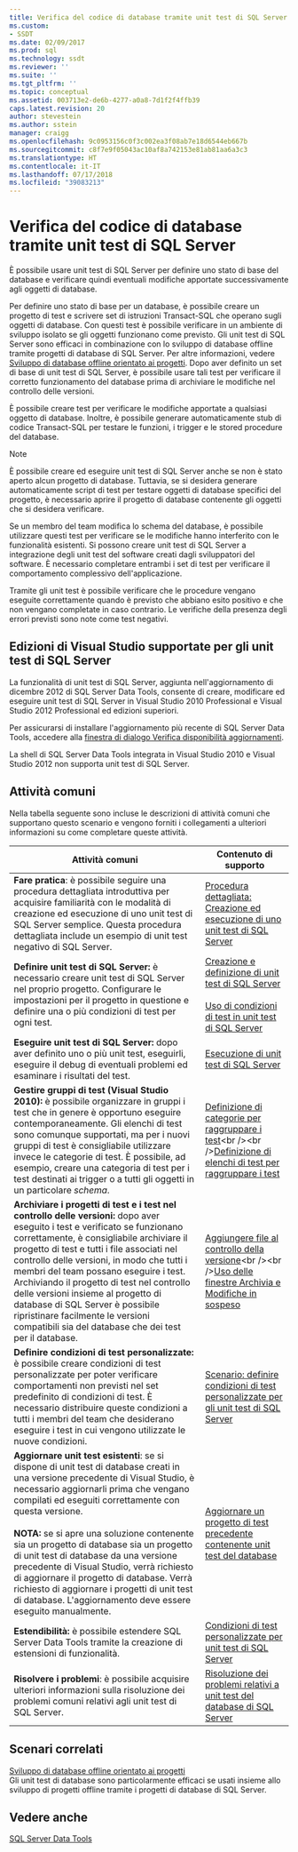 ```yaml
---
title: Verifica del codice di database tramite unit test di SQL Server | Microsoft Docs
ms.custom:
- SSDT
ms.date: 02/09/2017
ms.prod: sql
ms.technology: ssdt
ms.reviewer: ''
ms.suite: ''
ms.tgt_pltfrm: ''
ms.topic: conceptual
ms.assetid: 003713e2-de6b-4277-a0a8-7d1f2f4ffb39
caps.latest.revision: 20
author: stevestein
ms.author: sstein
manager: craigg
ms.openlocfilehash: 9c0953156c0f3c002ea3f08ab7e18d6544eb667b
ms.sourcegitcommit: c8f7e9f05043ac10af8a742153e81ab81aa6a3c3
ms.translationtype: HT
ms.contentlocale: it-IT
ms.lasthandoff: 07/17/2018
ms.locfileid: "39083213"
---
```

# <a name="verifying-database-code-by-using-sql-server-unit-tests"></a>Verifica del codice di database tramite unit test di SQL Server
È possibile usare unit test di SQL Server per definire uno stato di base del database e verificare quindi eventuali modifiche apportate successivamente agli oggetti di database.  
  
Per definire uno stato di base per un database, è possibile creare un progetto di test e scrivere set di istruzioni Transact\-SQL che operano sugli oggetti di database. Con questi test è possibile verificare in un ambiente di sviluppo isolato se gli oggetti funzionano come previsto. Gli unit test di SQL Server sono efficaci in combinazione con lo sviluppo di database offline tramite progetti di database di SQL Server. Per altre informazioni, vedere [Sviluppo di database offline orientato ai progetti](../ssdt/project-oriented-offline-database-development.md). Dopo aver definito un set di base di unit test di SQL Server, è possibile usare tali test per verificare il corretto funzionamento del database prima di archiviare le modifiche nel controllo delle versioni.  
  
È possibile creare test per verificare le modifiche apportate a qualsiasi oggetto di database. Inoltre, è possibile generare automaticamente stub di codice Transact\-SQL per testare le funzioni, i trigger e le stored procedure del database.  
  
> [!NOTE]  
> È possibile creare ed eseguire unit test di SQL Server anche se non è stato aperto alcun progetto di database. Tuttavia, se si desidera generare automaticamente script di test per testare oggetti di database specifici del progetto, è necessario aprire il progetto di database contenente gli oggetti che si desidera verificare.  
  
Se un membro del team modifica lo schema del database, è possibile utilizzare questi test per verificare se le modifiche hanno interferito con le funzionalità esistenti. Si possono creare unit test di SQL Server a integrazione degli unit test del software creati dagli sviluppatori del software. È necessario completare entrambi i set di test per verificare il comportamento complessivo dell'applicazione.  
  
Tramite gli unit test è possibile verificare che le procedure vengano eseguite correttamente quando è previsto che abbiano esito positivo e che non vengano completate in caso contrario. Le verifiche della presenza degli errori previsti sono note come test negativi.  
  
## <a name="visual-studio-editions-support-for-sql-server-unit-tests"></a>Edizioni di Visual Studio supportate per gli unit test di SQL Server  
La funzionalità di unit test di SQL Server, aggiunta nell'aggiornamento di dicembre 2012 di SQL Server Data Tools, consente di creare, modificare ed eseguire unit test di SQL Server in Visual Studio 2010 Professional e Visual Studio 2012 Professional ed edizioni superiori.  
  
Per assicurarsi di installare l'aggiornamento più recente di SQL Server Data Tools, accedere alla [finestra di dialogo Verifica disponibilità aggiornamenti](../ssdt/check-for-updates-dialog-box.md).  
  
La shell di SQL Server Data Tools integrata in Visual Studio 2010 e Visual Studio 2012 non supporta unit test di SQL Server.  
  
## <a name="common-tasks"></a>Attività comuni  
Nella tabella seguente sono incluse le descrizioni di attività comuni che supportano questo scenario e vengono forniti i collegamenti a ulteriori informazioni su come completare queste attività.  
  
|Attività comuni|Contenuto di supporto|  
|----------------|----------------------|  
|**Fare pratica**: è possibile seguire una procedura dettagliata introduttiva per acquisire familiarità con le modalità di creazione ed esecuzione di uno unit test di SQL Server semplice. Questa procedura dettagliata include un esempio di unit test negativo di SQL Server.|[Procedura dettagliata: Creazione ed esecuzione di uno unit test di SQL Server](../ssdt/walkthrough-creating-and-running-a-sql-server-unit-test.md)|  
|**Definire unit test di SQL Server:** è necessario creare unit test di SQL Server nel proprio progetto. Configurare le impostazioni per il progetto in questione e definire una o più condizioni di test per ogni test.|[Creazione e definizione di unit test di SQL Server](../ssdt/creating-and-defining-sql-server-unit-tests.md)<br /><br />[Uso di condizioni di test in unit test di SQL Server](../ssdt/using-test-conditions-in-sql-server-unit-tests.md)|  
|**Eseguire unit test di SQL Server:** dopo aver definito uno o più unit test, eseguirli, eseguire il debug di eventuali problemi ed esaminare i risultati del test.|[Esecuzione di unit test di SQL Server](../ssdt/running-sql-server-unit-tests.md)|  
|**Gestire gruppi di test (Visual Studio 2010):** è possibile organizzare in gruppi i test che in genere è opportuno eseguire contemporaneamente. Gli elenchi di test sono comunque supportati, ma per i nuovi gruppi di test è consigliabile utilizzare invece le categorie di test. È possibile, ad esempio, creare una categoria di test per i test destinati ai trigger o a tutti gli oggetti in un particolare *schema*.|[Definizione di categorie per raggruppare i test](http://msdn.microsoft.com/library/dd286595(VS.100).aspx)<br /><br />[Definizione di elenchi di test per raggruppare i test](http://msdn.microsoft.com/library/dd286584(VS.100).aspx)|  
|**Archiviare i progetti di test e i test nel controllo delle versioni:** dopo aver eseguito i test e verificato se funzionano correttamente, è consigliabile archiviare il progetto di test e tutti i file associati nel controllo delle versioni, in modo che tutti i membri del team possano eseguire i test. Archiviando il progetto di test nel controllo delle versioni insieme al progetto di database di SQL Server è possibile ripristinare facilmente le versioni compatibili sia del database che dei test per il database.|[Aggiungere file al controllo della versione](http://msdn.microsoft.com/library/ms181374(VS.100).aspx)<br /><br />[Uso delle finestre Archivia e Modifiche in sospeso](http://msdn.microsoft.com/library/ms245462(VS.100).aspx)|  
|**Definire condizioni di test personalizzate:** è possibile creare condizioni di test personalizzate per poter verificare comportamenti non previsti nel set predefinito di condizioni di test. È necessario distribuire queste condizioni a tutti i membri del team che desiderano eseguire i test in cui vengono utilizzate le nuove condizioni.|[Scenario: definire condizioni di test personalizzate per gli unit test di SQL Server](http://msdn.microsoft.com/library/dd193282(VS.100).aspx)|  
|**Aggiornare unit test esistenti**: se si dispone di unit test di database creati in una versione precedente di Visual Studio, è necessario aggiornarli prima che vengano compilati ed eseguiti correttamente con questa versione.<br /><br />**NOTA:** se si apre una soluzione contenente sia un progetto di database sia un progetto di unit test di database da una versione precedente di Visual Studio, verrà richiesto di aggiornare il progetto di database. Verrà richiesto di aggiornare i progetti di unit test di database. L'aggiornamento deve essere eseguito manualmente.|[Aggiornare un progetto di test precedente contenente unit test del database](../ssdt/upgrade-an-older-test-project-containing-database-unit-tests.md)|  
|**Estendibilità:** è possibile estendere SQL Server Data Tools tramite la creazione di estensioni di funzionalità.|[Condizioni di test personalizzate per unit test di SQL Server](../ssdt/custom-test-conditions-for-sql-server-unit-tests.md)|  
|**Risolvere i problemi**: è possibile acquisire ulteriori informazioni sulla risoluzione dei problemi comuni relativi agli unit test di SQL Server.|[Risoluzione dei problemi relativi a unit test del database di SQL Server](../ssdt/troubleshooting-sql-server-database-unit-testing-issues.md)|  
  
## <a name="related-scenarios"></a>Scenari correlati  
[Sviluppo di database offline orientato ai progetti](../ssdt/project-oriented-offline-database-development.md)  
Gli unit test di database sono particolarmente efficaci se usati insieme allo sviluppo di progetti offline tramite i progetti di database di SQL Server.  
  
## <a name="see-also"></a>Vedere anche  
[SQL Server Data Tools](../ssdt/sql-server-data-tools.md)  
  
